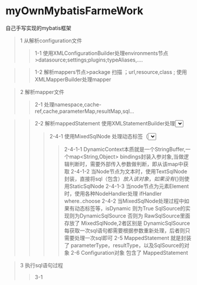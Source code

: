 # myOwnMybatisFarmeWork
自己手写实现的mybatis框架

>1 从解析configuration文件
>>1-1 使用XMLConfigurationBuilder处理environments节点>datasource;settings;plugins;typeAliases,....

>>1-2 解析mappers节点>package 扫描 ；url,resource,class ; 使用XMLMapperBuilder处理mapper

>2 解析mapper文件
>>2-1 处理namespace,cache-ref,cache,parameterMap,resultMap,sql...

>>2-2 解析mappedStatement 使用XMLStatementBuilder处理<select>等节点
>>2-3 解析parameterType,resultType,
>>2-4 处理SqlSource 使用XMLScriptBuilder 
>>>2-4-1 使用MixedSqlNode 处理动态标签（<select>下的children 都视为动态标签），用一个List封装各种SqlNode，并对外提供apply(DynamicContext)方法
>>>>2-4-1-1 DynamicContext本质就是一个StringBuffer,一个map<String,Object> bindings封装入参对象,当<if>做逻辑判断时，需要外部传入参数做判断，即从该map中获取
>>>>2-4-1-2 当Node节点为文本时，使用TextSqlNode封装，直接将sql（包含${}）放入该对象，如果没有${}则使用StaticSqlNode
>>>>2-4-1-3 当node节点为元素Element时，使用各种NodeHandler处理 ifHandler where..choose
>>>2-4-2 当MixedSqlNode处理过程中如果有动态标签等，isDynamic 则为True SqlSource的实现则为DynamicSqlSource 否则为 RawSqlSource里面存放了 MixedSqlNode,2者区别是 DynamicSqlSource 每获取一次sql语句都需要根据参数重新处理，后者则只需要处理一次sql即可
>>2-5 MappedStatement 就是封装了 parameterType，resultType，以及SqlSource的对象
>>2-6 Configuration对象 包含了 MappedStatement
  
>3 执行sql语句过程
>>3-1 
    
